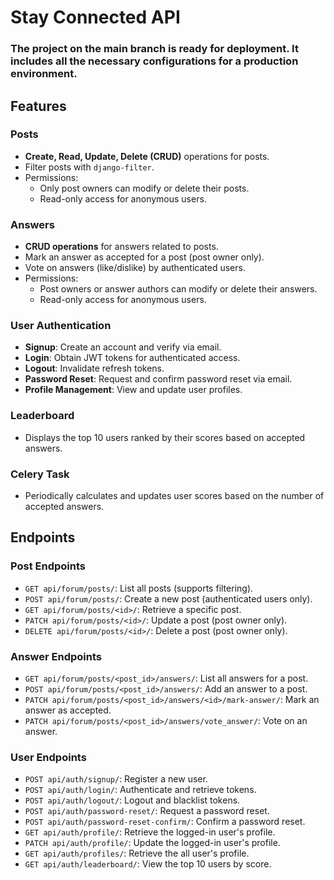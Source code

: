 # Stay Connected API

### The project on the main branch is ready for deployment. It includes all the necessary configurations for a production environment.

## Features

### Posts
- **Create, Read, Update, Delete (CRUD)** operations for posts.
- Filter posts with `django-filter`.
- Permissions:
  - Only post owners can modify or delete their posts.
  - Read-only access for anonymous users.

### Answers
- **CRUD operations** for answers related to posts.
- Mark an answer as accepted for a post (post owner only).
- Vote on answers (like/dislike) by authenticated users.
- Permissions:
  - Post owners or answer authors can modify or delete their answers.
  - Read-only access for anonymous users.

### User Authentication
- **Signup**: Create an account and verify via email.
- **Login**: Obtain JWT tokens for authenticated access.
- **Logout**: Invalidate refresh tokens.
- **Password Reset**: Request and confirm password reset via email.
- **Profile Management**: View and update user profiles.

### Leaderboard
- Displays the top 10 users ranked by their scores based on accepted answers.

### Celery Task
- Periodically calculates and updates user scores based on the number of accepted answers.


## Endpoints

### Post Endpoints
- `GET api/forum/posts/`: List all posts (supports filtering).
- `POST api/forum/posts/`: Create a new post (authenticated users only).
- `GET api/forum/posts/<id>/`: Retrieve a specific post.
- `PATCH api/forum/posts/<id>/`: Update a post (post owner only).
- `DELETE api/forum/posts/<id>/`: Delete a post (post owner only).

### Answer Endpoints
- `GET api/forum/posts/<post_id>/answers/`: List all answers for a post.
- `POST api/forum/posts/<post_id>/answers/`: Add an answer to a post.
- `PATCH api/forum/posts/<post_id>/answers/<id>/mark-answer/`: Mark an answer as accepted.
- `PATCH api/forum/posts/<post_id>/answers/vote_answer/`: Vote on an answer.


### User Endpoints
- `POST api/auth/signup/`: Register a new user.
- `POST api/auth/login/`: Authenticate and retrieve tokens.
- `POST api/auth/logout/`: Logout and blacklist tokens.
- `POST api/auth/password-reset/`: Request a password reset.
- `POST api/auth/password-reset-confirm/`: Confirm a password reset.
- `GET api/auth/profile/`: Retrieve the logged-in user's profile.
- `PATCH api/auth/profile/`: Update the logged-in user's profile.
- `GET api/auth/profiles/`: Retrieve the all user's profile.
- `GET api/auth/leaderboard/`: View the top 10 users by score.
